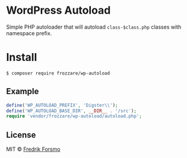 # WordPress Autoload

Simple PHP autoloader that will autoload `class-$class.php` classes with namespace prefix.

# Install

```
$ composer require frozzare/wp-autoload
```

## Example

```php
define('WP_AUTOLOAD_PREFIX', 'Digster\\');
define('WP_AUTOLOAD_BASE_DIR', __DIR__ . '/src');
require 'vendor/frozzare/wp-autoload/autoload.php';
```

## License

MIT © [Fredrik Forsmo](https://github.com/frozzare)
